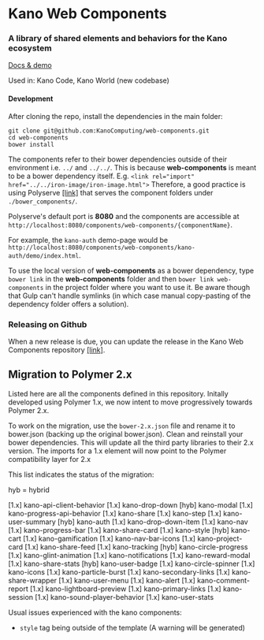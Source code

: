 # Kano Web Components

### A library of shared elements and behaviors for the Kano ecosystem

[Docs & demo](https://kanocomputing.github.io/web-components)

Used in: Kano Code, Kano World (new codebase)

#### Development

After cloning the repo, install the dependencies in the main folder:

```
git clone git@github.com:KanoComputing/web-components.git
cd web-components
bower install
```

The components refer to their bower dependencies outside of their environment i.e. `../` and `../../`. This is because **web-components** is meant to be a bower dependency itself.
E.g. `<link rel="import" href="../../iron-image/iron-image.html">` Therefore, a good practice is using Polyserve [[link]](https://github.com/PolymerLabs/polyserve) that serves the component folders under `./bower_components/`.

Polyserve's default port is **8080** and the components are accessible at `http://localhost:8080/components/web-components/{componentName}`.

For example, the `kano-auth` demo-page would be `http://localhost:8080/components/web-components/kano-auth/demo/index.html`.

To use the local version of **web-components** as a bower dependency, type ```bower link``` in the **web-components** folder and then ```bower link web-components``` in the project folder where you want to use it. Be aware though that Gulp can't handle symlinks (in which case manual copy-pasting of the dependency folder offers a solution).

### Releasing on Github

When a new release is due, you can update the release in the Kano Web Components repository [[link]](https://github.com/KanoComputing/web-components/releases).

## Migration to Polymer 2.x

Listed here are all the components defined in this repository. Initally developed using Polymer 1.x, we now intent to move progressively towards Polymer 2.x.

To work on the migration, use the `bower-2.x.json` file and rename it to bower.json (backing up the original bower.json).
Clean and reinstall your bower dependencies. This will update all the third party libraries to their 2.x version.
The imports for a 1.x element will now point to the Polymer compatibility layer for 2.x

This list indicates the status of the migration:

hyb = hybrid

[1.x] kano-api-client-behavior
[1.x] kano-drop-down
[hyb] kano-modal
[1.x] kano-progress-api-behavior
[1.x] kano-share
[1.x] kano-step
[1.x] kano-user-summary
[hyb] kano-auth
[1.x] kano-drop-down-item
[1.x] kano-nav
[1.x] kano-progress-bar
[1.x] kano-share-card
[1.x] kano-style
[hyb] kano-cart
[1.x] kano-gamification
[1.x] kano-nav-bar-icons
[1.x] kano-project-card
[1.x] kano-share-feed
[1.x] kano-tracking
[hyb] kano-circle-progress
[1.x] kano-glint-animation
[1.x] kano-notifications
[1.x] kano-reward-modal
[1.x] kano-share-stats
[hyb] kano-user-badge
[1.x] kano-circle-spinner
[1.x] kano-icons
[1.x] kano-particle-burst
[1.x] kano-secondary-links
[1.x] kano-share-wrapper
[1.x] kano-user-menu
[1.x] kano-alert
[1.x] kano-comment-report
[1.x] kano-lightboard-preview
[1.x] kano-primary-links
[1.x] kano-session
[1.x] kano-sound-player-behavior
[1.x] kano-user-stats


Usual issues experienced with the kano components:

 - `style` tag being outside of the template (A warning will be generated)